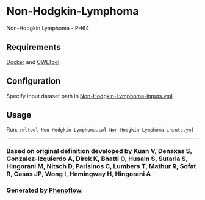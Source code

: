 # Non-Hodgkin-Lymphoma

Non-Hodgkin Lymphoma - PH64

## Requirements

[Docker](https://docs.docker.com/install/) and [CWLTool](https://github.com/common-workflow-language/cwltool#install)

## Configuration

Specify input dataset path in [Non-Hodgkin-Lymphoma-inputs.yml](Non-Hodgkin-Lymphoma-inputs.yml).

## Usage

Run: `cwltool Non-Hodgkin-Lymphoma.cwl Non-Hodgkin-Lymphoma-inputs.yml`

***

### Based on original definition developed by Kuan V, Denaxas S, Gonzalez-Izquierdo A, Direk K, Bhatti O, Husain S, Sutaria S, Hingorani M, Nitsch D, Parisinos C, Lumbers T, Mathur R, Sofat R, Casas JP, Wong I, Hemingway H, Hingorani A
### Generated by [Phenoflow](https://kclhi.org/phenoflow).
